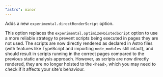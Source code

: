 ```yaml
---
"astro": minor
---
```


Adds a new `experimental.directRenderScript` option.

This option replaces the `experimental.optimizeHoistedScript` option to use a more reliable strategy to prevent scripts being executed in pages they are not used. The scripts are now directly rendered as declared in Astro files (with features like TypeScript and importing `node_modules` still intact), and should result in scripts running in the correct pages compared to the previous static analysis approach. However, as scripts are now directly rendered, they are no longer hoisted to the `<head>`, which you may need to check if it affects your site's behaviour.
